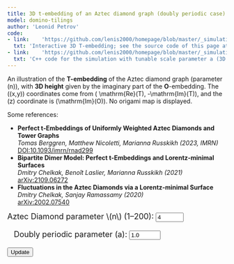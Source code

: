 ```yaml
---
title: 3D t-embedding of an Aztec diamond graph (doubly periodic case)
model: domino-tilings
author: 'Leonid Petrov'
code:
- link:    'https://github.com/lenis2000/homepage/blob/master/_simulations/domino_tilings/2025-03-28-t-emb-3d.md'
  txt: 'Interactive 3D T-embedding; see the source code of this page at the link'
- link:    'https://github.com/lenis2000/homepage/blob/master/_simulations/domino_tilings/2025-03-28-t-emb-3d-json.cpp'
  txt: 'C++ code for the simulation with tunable scale parameter a (3D version)'
---
```



An illustration of the **T-embedding** of the Aztec diamond graph (parameter \(n\)), with **3D height** given by the imaginary part of the **O**-embedding. The \((x,y)\) coordinates come from \( \mathrm{Re}(T), -\mathrm{Im}(T)\), and the \(z\) coordinate is \(\mathrm{Im}(O)\). No origami map is displayed.

Some references:
<ul>
    <li>
      <strong>Perfect t‑Embeddings of Uniformly Weighted Aztec Diamonds and Tower Graphs</strong><br>
      <em>Tomas Berggren, Matthew Nicoletti, Marianna Russkikh (2023, IMRN)</em><br>
      <a href="https://doi.org/10.1093/imrn/rnad299" target="_blank">DOI:10.1093/imrn/rnad299</a>
    </li>
    <li>
      <strong>Bipartite Dimer Model: Perfect t‑Embeddings and Lorentz‑minimal Surfaces</strong><br>
      <em>Dmitry Chelkak, Benoît Laslier, Marianna Russkikh (2021)</em><br>
      <a href="https://arxiv.org/abs/2109.06272" target="_blank">arXiv:2109.06272</a>
    </li>
    <li>
      <strong>Fluctuations in the Aztec Diamonds via a Lorentz‑minimal Surface</strong><br>
      <em>Dmitry Chelkak, Sanjay Ramassamy (2020)</em><br>
      <a href="https://arxiv.org/abs/2002.07540" target="_blank">arXiv:2002.07540</a>
    </li>
</ul>

<!-- Three.js and OrbitControls (adjust paths if needed) -->
<script src="/js/three.min.js"></script>
<script src="/js/OrbitControls.js"></script>

<!-- WASM/JS from our C++ code, compiled by emcc (adjust path if needed) -->
<script src="/js/2025-03-28-t-emb-3d-json.js"></script>

<div style="margin-bottom: 1em; font-size: 18px;">
  <label for="n-input">Aztec Diamond parameter \(n\) (1–200):</label>
  <input id="n-input" type="number" value="4" min="1" max="200" step="1">

  <label for="a-input" style="margin-left: 15px;">Doubly periodic parameter \(a\):</label>
  <input id="a-input" type="number" value="1.0" min="0.1" max="10" step="0.1">

  <button id="update-btn">Update</button>
</div>

<!-- Container for the 3D canvas -->
<div id="three-container" style="width: 100%; height: 80vh;"></div>

<script>
/*
  We'll call doTembJSONwithA(n, a) from the WASM to get a JSON with T and O arrays.
  Then build a 3D geometry using:
    x = Re(T)
    y = -Im(T)
    z = Im(O)
  We'll create line segments for adjacency among T-vertices (with special handling
  of boundary and corners exactly as in the 2D file), and small spheres at T-vertices.
  No edges or spheres for the O-embedding.
*/

Module.onRuntimeInitialized = async function() {
  // Wrap the WASM exports
  const doTembJSONwithA = Module.cwrap('doTembJSONwithA', 'number', ['number','number'], {async: true});
  const freeString = Module.cwrap('freeString', null, ['number']);

  // Helper: call the WASM function, parse JSON
  async function getTandOarrays(n, a) {
    const ptr = await doTembJSONwithA(n, a);
    const jsonStr = Module.UTF8ToString(ptr);
    freeString(ptr);
    return JSON.parse(jsonStr); // { T: [...], O: [...], B: [...] }
  }

  // Build T-edges with the same special boundary/corner logic as in the 2D code
  function buildEdges(vertices, n) {
    const indexMap = new Map();
    vertices.forEach((v, idx) => {
      indexMap.set(`${v.k},${v.j}`, idx);
    });

    const edges = [];
    const neighborSteps = [
      { dk:  1, dj:  0 },
      { dk: -1, dj:  0 },
      { dk:  0, dj:  1 },
      { dk:  0, dj: -1 },
    ];
    const isBoundary = (k,j) => (Math.abs(k) + Math.abs(j) === n);

    // Add special edges connecting the four corners and some boundary adjustments
    const specialEdges = [
      // corners
      { from: { k: 0,  j: n },  to: { k: n,  j: 0 } },
      { from: { k: 0,  j: -n }, to: { k: n,  j: 0 } },
      { from: { k: 0,  j: -n }, to: { k: -n, j: 0 } },
      { from: { k: 0,  j: n },  to: { k: -n, j: 0 } },
      // direct connections among boundary
      { from: { k: n-1,   j: 0 },  to: { k: n,    j: 0 } },
      { from: { k: 0,     j: n-1 },to: { k: 0,    j: n } },
      { from: { k: -(n-1),j: 0 },  to: { k: -n,   j: 0 } },
      { from: { k: 0,     j: -(n-1) },to: { k: 0, j: -n } },
    ];

    specialEdges.forEach(s => {
      const fromKey = `${s.from.k},${s.from.j}`;
      const toKey   = `${s.to.k},${s.to.j}`;
      if (indexMap.has(fromKey) && indexMap.has(toKey)) {
        const i1 = indexMap.get(fromKey);
        const i2 = indexMap.get(toKey);
        edges.push([Math.min(i1, i2), Math.max(i1, i2)]);
      }
    });

    // Add edges for direct neighbor steps, skipping boundary->interior mismatch
    vertices.forEach((v, idx) => {
      neighborSteps.forEach(step => {
        const nk = v.k + step.dk;
        const nj = v.j + step.dj;
        const key = `${nk},${nj}`;
        if (!indexMap.has(key)) return;
        const nbrIdx = indexMap.get(key);

        // If exactly one endpoint is boundary and the other is interior, skip
        const oneIsBoundary = isBoundary(v.k, v.j) ^ isBoundary(nk, nj);
        if (!oneIsBoundary) {
          if (nbrIdx > idx) {
            edges.push([idx, nbrIdx]);
          }
        }
      });
    });

    return edges;
  }

  // Add a "ring" of edges around the boundary (k,j) where |k|+|j|=n-1,
  // sorting them angularly
  function addBoundaryRingEdges(vertices, edges, n) {
    const boundaryIndices = [];
    vertices.forEach((v, idx) => {
      if (Math.abs(v.k) + Math.abs(v.j) === n-1) {
        boundaryIndices.push(idx);
      }
    });

    boundaryIndices.sort((iA, iB) => {
      const vA = vertices[iA];
      const vB = vertices[iB];
      // compare polar angles
      const aA = Math.atan2(vA.im, vA.re);
      const aB = Math.atan2(vB.im, vB.re);
      return aA - aB;
    });

    for (let i = 0; i < boundaryIndices.length; i++) {
      const iA = boundaryIndices[i];
      const iB = boundaryIndices[(i+1) % boundaryIndices.length];
      edges.push([Math.min(iA, iB), Math.max(iA, iB)]);
    }
  }

  // Three.js scene variables
  let scene, camera, renderer, controls;
  let lineGroup;
  let sphereGroup;

  init3D();
  // Trigger initial update (n,a are randomized once DOM is ready below)
  handleUpdate();

  function init3D() {
    const container = document.getElementById('three-container');
    const width  = container.clientWidth;
    const height = container.clientHeight;

    scene = new THREE.Scene();
    scene.background = new THREE.Color(0xffffff);

    camera = new THREE.PerspectiveCamera(45, width / height, 0.001, 1000);
    camera.position.set(0, 0, 3);
    camera.lookAt(0, 0, 0);

    renderer = new THREE.WebGLRenderer({antialias: true});
    renderer.setSize(width, height);
    container.appendChild(renderer.domElement);

    controls = new THREE.OrbitControls(camera, renderer.domElement);
    controls.minDistance = 0.1;
    controls.maxDistance = 1000;

    window.addEventListener('resize', onWindowResize, false);
    animate();
  }

  function onWindowResize() {
    const container = document.getElementById('three-container');
    const width  = container.clientWidth;
    const height = container.clientHeight;

    camera.aspect = width / height;
    camera.updateProjectionMatrix();
    renderer.setSize(width, height);
  }

  function animate() {
    requestAnimationFrame(animate);
    controls.update();
    renderer.render(scene, camera);
  }

  async function handleUpdate() {
    // Get n, a
    const nVal = parseInt(document.getElementById("n-input").value, 10);
    const aVal = parseFloat(document.getElementById("a-input").value);

    if (nVal < 1 || nVal > 200) {
      alert("Please pick integer n in [1, 200].");
      return;
    }
    if (aVal <= 0) {
      alert("Parameter a must be positive!");
      return;
    }

    let data;
    try {
      data = await getTandOarrays(nVal, aVal); // data = { T: [...], O: [...], B: [...] }
    } catch (e) {
      console.error("Error from doTembJSONwithA:", e);
      return;
    }

    const Tvertices = data.T; // array of {k,j,re,im}
    // Build a map of (k,j) -> Im(O) for the z coordinate
    const OImMap = new Map();
    data.O.forEach(o => {
      // we'll store Im(O) in OImMap. Notice 'o.re' might be Re(O),
      // 'o.im' is the imaginary part. We want "o.im" for the z-coordinate
      // if your compiled code stores them differently, adjust accordingly.
      OImMap.set(`${o.k},${o.j}`, - o.im);
    });

    // Build T edges with special corners/boundary logic
    const Tedges = buildEdges(Tvertices, nVal);
    addBoundaryRingEdges(Tvertices, Tedges, nVal);

    // Remove old geometry
    if (lineGroup) {
      scene.remove(lineGroup);
      lineGroup.children.forEach((child)=>child.geometry.dispose());
    }
    if (sphereGroup) {
      scene.remove(sphereGroup);
      sphereGroup.children.forEach((child)=>child.geometry.dispose());
    }

    // 1) Create line segments for T-edges
    lineGroup = new THREE.Group();
    {
      const material = new THREE.LineBasicMaterial({ color: 0x000000, linewidth: 1 });
      Tedges.forEach(edge => {
        const i1 = edge[0];
        const i2 = edge[1];
        const v1 = Tvertices[i1];
        const v2 = Tvertices[i2];

        // find z-coords from O's imaginary part
        const z1 = OImMap.has(`${v1.k},${v1.j}`) ? OImMap.get(`${v1.k},${v1.j}`) : 0;
        const z2 = OImMap.has(`${v2.k},${v2.j}`) ? OImMap.get(`${v2.k},${v2.j}`) : 0;

        const geometry = new THREE.BufferGeometry();
        const positions = new Float32Array([
          v1.re, -v1.im, z1,
          v2.re, -v2.im, z2
        ]);
        geometry.setAttribute('position', new THREE.BufferAttribute(positions, 3));
        const line = new THREE.Line(geometry, material);
        lineGroup.add(line);
      });
    }
    scene.add(lineGroup);

    // 2) Create small spheres at T-vertices
    sphereGroup = new THREE.Group();
    {
      const sphereGeom = new THREE.SphereGeometry(0.004, 8, 8);
      const sphereMat  = new THREE.MeshBasicMaterial({ color: 0x000000 });

      Tvertices.forEach(v => {
        // Skip any point that might be at (0,0)
          if (Math.abs(z) < 1e-10) return;
        const z = OImMap.has(`${v.k},${v.j}`) ? OImMap.get(`${v.k},${v.j}`) : 0;
        const mesh = new THREE.Mesh(sphereGeom, sphereMat);
        mesh.position.set(v.re, -v.im, z);
        sphereGroup.add(mesh);
      });
    }
    scene.add(sphereGroup);
  }

  // Hook the "Update" button
  document.getElementById("update-btn").addEventListener("click", handleUpdate);

  // Randomize n (2..20) and a (0.2..1) on page load
  document.addEventListener("DOMContentLoaded", function() {
    const nRand = Math.floor(Math.random() * (20 - 2 + 1)) + 2; // 2..20
    const aRand = (Math.random() * (1 - 0.2) + 0.2).toFixed(1); // 0.2..1
    document.getElementById('n-input').value = nRand;
    document.getElementById('a-input').value = aRand;
    handleUpdate();
  });
};
</script>
